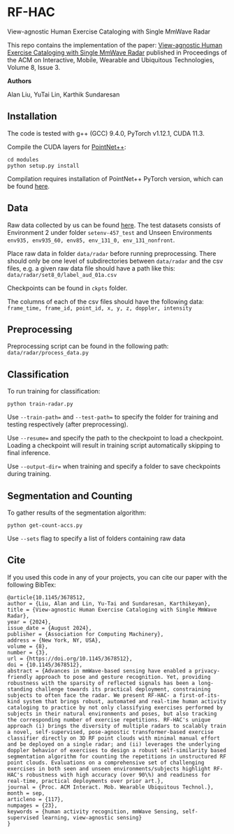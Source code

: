 # RF-HAC

View-agnostic Human Exercise Cataloging with Single MmWave Radar

This repo contains the implementation of the paper: [View-agnostic Human Exercise Cataloging with Single MmWave Radar](https://dl.acm.org/doi/10.1145/3678512) published in Proceedings of the ACM on Interactive, Mobile, Wearable and Ubiquitous Technologies, Volume 8, Issue 3.

**Authors**

Alan Liu, YuTai Lin, Karthik Sundaresan

## Installation

The code is tested with g++ (GCC) 9.4.0, PyTorch v1.12.1, CUDA 11.3.

Compile the CUDA layers for [PointNet++](http://arxiv.org/abs/1706.02413):
```
cd modules
python setup.py install
```

Compilation requires installation of PointNet++ PyTorch version, which can be found [here](https://github.com/erikwijmans/Pointnet2_PyTorch).

## Data

Raw data collected by us can be found [here](https://zenodo.org/records/10602471). The test datasets consists of Environment 2 under folder  ``setenv-457_test`` and Unseen Environments ``env935, env935_60, env85, env_131_0, env_131_nonfront``.

Place raw data in folder ``data/radar`` before running preprocessing. There should only be one level of subdirectories between ``data/radar`` and the csv files, e.g. a given raw data file should have a path like this: ``data/radar/set8_0/label_aud_01a.csv``

Checkpoints can be found in ``ckpts`` folder.

The columns of each of the csv files should have the following data: 
``frame_time, frame_id, point_id, x, y, z, doppler, intensity``

## Preprocessing

Preprocessing script can be found in the following path: ``data/radar/process_data.py``

## Classification

To run training for classification:
```
python train-radar.py
```

Use ``--train-path=`` and ``--test-path=`` to specify the folder for training and testing respectively (after preprocessing).

Use ``--resume=`` and specify the path to the checkpoint to load a checkpoint. Loading a checkpoint will result in training script automatically skipping to final inference.

Use ``--output-dir=`` when training and specify a folder to save checkpoints during training.

## Segmentation and Counting

To gather results of the segmentation algorithm:
```
python get-count-accs.py
```
Use ``--sets`` flag to specify a list of folders containing raw data

## Cite

If you used this code in any of your projects, you can cite our paper with the following BibTex:

```
@article{10.1145/3678512,
author = {Liu, Alan and Lin, Yu-Tai and Sundaresan, Karthikeyan},
title = {View-agnostic Human Exercise Cataloging with Single MmWave Radar},
year = {2024},
issue_date = {August 2024},
publisher = {Association for Computing Machinery},
address = {New York, NY, USA},
volume = {8},
number = {3},
url = {https://doi.org/10.1145/3678512},
doi = {10.1145/3678512},
abstract = {Advances in mmWave-based sensing have enabled a privacy-friendly approach to pose and gesture recognition. Yet, providing robustness with the sparsity of reflected signals has been a long-standing challenge towards its practical deployment, constraining subjects to often face the radar. We present RF-HAC- a first-of-its-kind system that brings robust, automated and real-time human activity cataloging to practice by not only classifying exercises performed by subjects in their natural environments and poses, but also tracking the corresponding number of exercise repetitions. RF-HAC's unique approach (i) brings the diversity of multiple radars to scalably train a novel, self-supervised, pose-agnostic transformer-based exercise classifier directly on 3D RF point clouds with minimal manual effort and be deployed on a single radar; and (ii) leverages the underlying doppler behavior of exercises to design a robust self-similarity based segmentation algorithm for counting the repetitions in unstructured RF point clouds. Evaluations on a comprehensive set of challenging exercises in both seen and unseen environments/subjects highlight RF-HAC's robustness with high accuracy (over 90\%) and readiness for real-time, practical deployments over prior art.},
journal = {Proc. ACM Interact. Mob. Wearable Ubiquitous Technol.},
month = sep,
articleno = {117},
numpages = {23},
keywords = {human activity recognition, mmWave Sensing, self-supervised learning, view-agnostic sensing}
}
```
